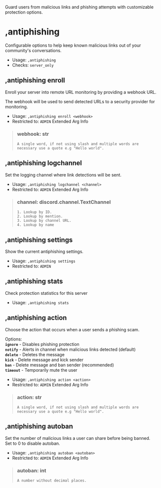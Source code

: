 Guard users from malicious links and phishing attempts with customizable protection options.

# ,antiphishing
Configurable options to help keep known malicious links out of your community's conversations.<br/>
 - Usage: `,antiphishing`
 - Checks: `server_only`
## ,antiphishing enroll
Enroll your server into remote URL monitoring by providing a webhook URL.<br/>

The webhook will be used to send detected URLs to a security provider for monitoring.<br/>
 - Usage: `,antiphishing enroll <webhook>`
 - Restricted to: `ADMIN`
Extended Arg Info
> ### webhook: str
> ```
> A single word, if not using slash and multiple words are necessary use a quote e.g "Hello world".
> ```
## ,antiphishing logchannel
Set the logging channel where link detections will be sent.<br/>
 - Usage: `,antiphishing logchannel <channel>`
 - Restricted to: `ADMIN`
Extended Arg Info
> ### channel: discord.channel.TextChannel
> 
> 
>     1. Lookup by ID.
>     2. Lookup by mention.
>     3. Lookup by channel URL.
>     4. Lookup by name
> 
>     
## ,antiphishing settings
Show the current antiphishing settings.<br/>
 - Usage: `,antiphishing settings`
 - Restricted to: `ADMIN`
## ,antiphishing stats
Check protection statistics for this server<br/>
 - Usage: `,antiphishing stats`
## ,antiphishing action
Choose the action that occurs when a user sends a phishing scam.<br/>

Options:<br/>
**`ignore`** - Disables phishing protection<br/>
**`notify`** - Alerts in channel when malicious links detected (default)<br/>
**`delete`** - Deletes the message<br/>
**`kick`** - Delete message and kick sender<br/>
**`ban`** - Delete message and ban sender (recommended)<br/>
**`timeout`** - Temporarily mute the user<br/>
 - Usage: `,antiphishing action <action>`
 - Restricted to: `ADMIN`
Extended Arg Info
> ### action: str
> ```
> A single word, if not using slash and multiple words are necessary use a quote e.g "Hello world".
> ```
## ,antiphishing autoban
Set the number of malicious links a user can share before being banned. Set to 0 to disable autoban.<br/>
 - Usage: `,antiphishing autoban <autoban>`
 - Restricted to: `ADMIN`
Extended Arg Info
> ### autoban: int
> ```
> A number without decimal places.
> ```
